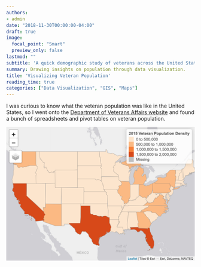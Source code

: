 ```yaml
---
authors:
- admin
date: "2018-11-30T00:00:00-04:00"
draft: true
image:
  focal_point: "Smart"
  preview_only: false
lastmod: ""
subtitle: 'A quick demographic study of veterans across the United States and New York.'
summary: Drawing insights on population through data visualization.
title: 'Visualizing Veteran Population'
reading_time: true
categories: ["Data Visualization", "GIS", "Maps"]
---
```


I was curious to know what the veteran population was like in the United States, so I went onto the [Department of Veterans Affairs website](https://www.va.gov/vetdata/veteran_population.asp) and found a bunch of spreadsheets and pivot tables on veteran population.

![png](./gallery/uspop.png)